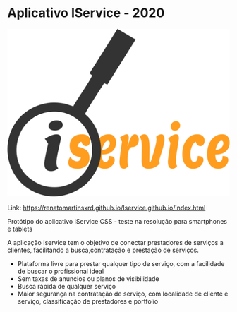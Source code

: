 # Aplicativo IService - 2020 

![](Prints/LogoPngBlack.png)

Link: https://renatomartinsxrd.github.io/Iservice.github.io/index.html

Protótipo do aplicativo IService CSS - teste na resolução para smartphones e tablets

A aplicação Iservice tem o objetivo de conectar prestadores de serviços a clientes, facilitando a busca,contratação e prestação de serviços.
* Plataforma livre para prestar qualquer tipo de serviço, com a facilidade de buscar o profissional ideal
* Sem taxas de anuncios ou planos de visibilidade
* Busca rápida de qualquer serviço
* Maior segurança na contratação de serviço, com localidade de cliente e serviço, classificação de prestadores e portfolio

